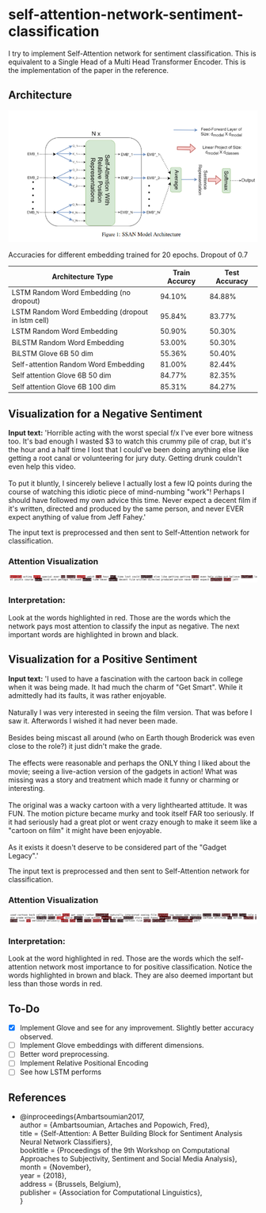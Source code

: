 # self-attention-network-sentiment-classification
I try to implement Self-Attention network for sentiment classification. This is equivalent to a Single Head of a Multi Head Transformer Encoder. This is the implementation of the paper in the reference.

## Architecture
![alt-text](https://github.com/MonojitSarkar/self-attention-network-sentiment-classification/blob/main/images/ssan_model.png)

Accuracies for different embedding trained for 20 epochs. Dropout of 0.7

| Architecture Type  | Train Accurcy | Test Accuracy |
| ------------- | ------------- | ------------- |
| LSTM Random Word Embedding (no dropout) | 94.10% | 84.88% |
| LSTM Random Word Embedding (dropout in lstm cell) | 95.84% | 83.77% |
| LSTM Random Word Embedding | 50.90% | 50.30% |
| BiLSTM Random Word Embedding | 53.00% | 50.30% |
| BiLSTM Glove 6B 50 dim | 55.36% | 50.40% |
| Self-attention Random Word Embedding | 81.00%  | 82.44% |
| Self attention Glove 6B 50 dim  | 84.77%  | 82.35% |
| Self attention Glove 6B 100 dim  | 85.31%  | 84.27% |

## Visualization for a Negative Sentiment
**Input text:** 'Horrible acting with the worst special f/x I\'ve ever bore witness too. It\'s bad enough I wasted $3 to watch this crummy pile of crap, but it\'s the hour and a half time I lost that I could\'ve been doing anything else like getting a root canal or volunteering for jury duty. Getting drunk couldn\'t even help this video.<br /><br />To put it bluntly, I sincerely believe I actually lost a few IQ points during the course of watching this idiotic piece of mind-numbing "work"! Perhaps I should have followed my own advice this time. Never expect a decent film if it\'s written, directed and produced by the same person, and never EVER expect anything of value from Jeff Fahey.'

The input text is preprocessed and then sent to Self-Attention network for classification.

### Attention Visualization
![Alt-Text](https://github.com/MonojitSarkar/self-attention-network-sentiment-classification/blob/main/images/negative_1.png)

### Interpretation: 
Look at the words highlighted in red. Those are the words which the network pays most attention to classify the input as negative. The next important words are highlighted in brown and black.

## Visualization for a Positive Sentiment
**Input text:** 'I used to have a fascination with the cartoon back in college when it was being made. It had much the charm of "Get Smart". While it admittedly had its faults, it was rather enjoyable.<br /><br />Naturally I was very interested in seeing the film version. That was before I saw it. Afterwords I wished it had never been made.<br /><br />Besides being miscast all around (who on Earth though Broderick was even close to the role?) it just didn\'t make the grade.<br /><br />The effects were reasonable and perhaps the ONLY thing I liked about the movie; seeing a live-action version of the gadgets in action! What was missing was a story and treatment which made it funny or charming or interesting.<br /><br />The original was a wacky cartoon with a very lighthearted attitude. It was FUN. The motion picture became murky and took itself FAR too seriously. If it had seriously had a great plot or went crazy enough to make it seem like a "cartoon on film" it might have been enjoyable.<br /><br />As it exists it doesn\'t deserve to be considered part of the "Gadget Legacy".'

The input text is preprocessed and then sent to Self-Attention network for classification.


### Attention Visualization
![alt text](https://github.com/MonojitSarkar/self-attention-network-sentiment-classification/blob/main/images/positive_2.png)

### Interpretation: 
Look at the word highlighted in red. Those are the words which the self-attention network most importance to for positive classification. 
Notice the words highlighted in brown and black. They are also deemed important but less than those words in red. 

## To-Do
- [x] Implement Glove and see for any improvement. Slightly better accuracy observed.
- [ ] Implement Glove embeddings with different dimensions.
- [ ] Better word preprocessing.
- [ ] Implement Relative Positional Encoding
- [ ] See how LSTM performs

## References
- @inproceedings{Ambartsoumian2017, <br />
  author    = {Ambartsoumian, Artaches and Popowich, Fred}, <br />
  title     = {Self-Attention: A Better Building Block for Sentiment Analysis Neural Network Classifiers},<br />
  booktitle = {Proceedings of the 9th Workshop on Computational Approaches to Subjectivity, Sentiment and Social Media Analysis},<br />
  month     = {November},<br />
  year      = {2018},<br />
  address   = {Brussels, Belgium},<br />
  publisher = {Association for Computational Linguistics},<br />
}
